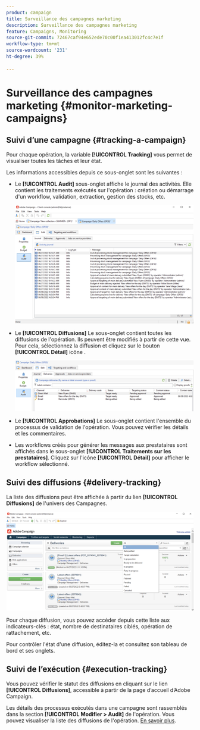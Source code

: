 ```yaml
---
product: campaign
title: Surveillance des campagnes marketing
description: Surveillance des campagnes marketing
feature: Campaigns, Monitoring
source-git-commit: 72467caf94e652ede70c00f1ea413012fc4c7e1f
workflow-type: tm+mt
source-wordcount: '231'
ht-degree: 39%

---
```


# Surveillance des campagnes marketing {#monitor-marketing-campaigns}

## Suivi d’une campagne {#tracking-a-campaign}

Pour chaque opération, la variable **[!UICONTROL Tracking]** vous permet de visualiser toutes les tâches et leur état.

Les informations accessibles depuis ce sous-onglet sont les suivantes :

* Le **[!UICONTROL Audit]** sous-onglet affiche le journal des activités. Elle contient les traitements exécutés sur l&#39;opération : création ou démarrage d&#39;un workflow, validation, extraction, gestion des stocks, etc.

   ![](assets/campaign-audit-tab.png)

* Le **[!UICONTROL Diffusions]** Le sous-onglet contient toutes les diffusions de l&#39;opération. Ils peuvent être modifiés à partir de cette vue. Pour cela, sélectionnez la diffusion et cliquez sur le bouton **[!UICONTROL Détail]** icône .

   ![](assets/campaign-delivery-tab.png)

* Le **[!UICONTROL Approbations]** Le sous-onglet contient l&#39;ensemble du processus de validation de l&#39;opération. Vous pouvez vérifier les détails et les commentaires.

* Les workflows créés pour générer les messages aux prestataires sont affichés dans le sous-onglet **[!UICONTROL Traitements sur les prestataires]**. Cliquez sur l&#39;icône **[!UICONTROL Détail]** pour afficher le workflow sélectionné.

## Suivi des diffusions {#delivery-tracking}

La liste des diffusions peut être affichée à partir du lien **[!UICONTROL Diffusions]** de l&#39;univers des Campagnes.

![](assets/filter-deliveries-from-homepage.png)

Pour chaque diffusion, vous pouvez accéder depuis cette liste aux indicateurs-clés : état, nombre de destinataires ciblés, opération de rattachement, etc.

Pour contrôler l&#39;état d&#39;une diffusion, éditez-la et consultez son tableau de bord et ses onglets.

<!--
>[!NOTE]
>
>Information concerning delivery details is available in [this section](../../delivery/using/about-message-tracking.md) section.
-->

## Suivi de l’exécution {#execution-tracking}

Vous pouvez vérifier le statut des diffusions en cliquant sur le lien **[!UICONTROL Diffusions]**, accessible à partir de la page d’accueil d’Adobe Campaign.

Les détails des processus exécutés dans une campagne sont rassemblés dans la section **[!UICONTROL Modifier > Audit]** de l&#39;opération. Vous pouvez visualiser la liste des diffusions de l&#39;opération. [En savoir plus](#tracking-a-campaign).
